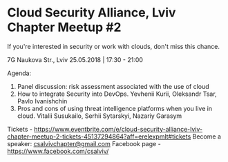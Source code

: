 # Cloud Security Alliance, Lviv Chapter Meetup #2

If you're interested in security or work with clouds, don't miss this chance.

7G Naukova Str., Lviv
25.05.2018 | 17:30 - 21:00

Agenda:

1. Panel discussion: risk assessment associated with the use of cloud
2. How to integrate Security into DevOps. Yevhenii Kurii, Oleksandr Tsar, Pavlo Ivanishchin
3. Pros and cons of using threat intelligence platforms when you live in cloud. Vitalii Susukailo, Serhii Sytarskyi, Nazariy Garasym

Tickets - https://www.eventbrite.com/e/cloud-security-alliance-lviv-chapter-meetup-2-tickets-45137294864?aff=erelexpmlt#tickets
Become a speaker: csalvivchapter@gmail.com
Facebook page - https://www.facebook.com/csalviv/





